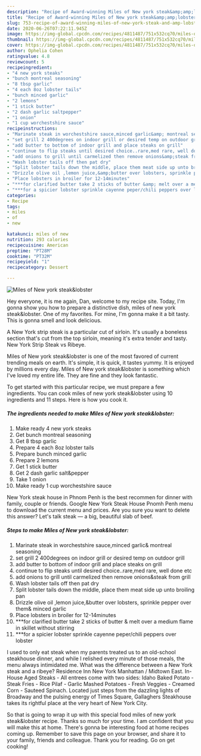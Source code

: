 ```yaml
---
description: "Recipe of Award-winning Miles of New york steak&amp;amp;lobster"
title: "Recipe of Award-winning Miles of New york steak&amp;amp;lobster"
slug: 753-recipe-of-award-winning-miles-of-new-york-steak-and-amp-lobster
date: 2020-06-26T07:22:11.945Z
image: https://img-global.cpcdn.com/recipes/4811487/751x532cq70/miles-of-new-york-steaklobster-recipe-main-photo.jpg
thumbnail: https://img-global.cpcdn.com/recipes/4811487/751x532cq70/miles-of-new-york-steaklobster-recipe-main-photo.jpg
cover: https://img-global.cpcdn.com/recipes/4811487/751x532cq70/miles-of-new-york-steaklobster-recipe-main-photo.jpg
author: Ophelia Cohen
ratingvalue: 4.8
reviewcount: 5
recipeingredient:
- "4 new york steaks"
- "bunch montreal seasoning"
- "8 tbsp garlic"
- "4 each 8oz lobster tails"
- "bunch minced garlic"
- "2 lemons"
- "1 stick butter"
- "2 dash garlic saltpepper"
- "1 onion"
- "1 cup worchestshire sauce"
recipeinstructions:
- "Marinate steak in worchestshire sauce,minced garlic&amp; montreal seasoning"
- "set grill 2 400degrees on indoor grill or desired temp on outdoor grill"
- "add butter to bottom of indoor grill and place steaks on grill"
- "continue to flip steaks until desired choice..rare,med rare, well done etc"
- "add onions to grill until carmelized then remove onions&amp;steak from grill"
- "Wash lobster tails off then pat dry"
- "Split lobster tails down the middle, place them meat side up unto broiling pan"
- "Drizzle olive oil ,lemon juice,&amp;butter over lobsters, sprinkle pepper over them&amp; minced garlic"
- "Place lobsters in broiler for 12-14minutes"
- "***for clarified butter take 2 sticks of butter &amp; melt over a medium flame in skillet without stirring"
- "***for a spicier lobster sprinkle cayenne peper/chili peppers over lobster"
categories:
- Recipe
tags:
- miles
- of
- new

katakunci: miles of new 
nutrition: 293 calories
recipecuisine: American
preptime: "PT28M"
cooktime: "PT32M"
recipeyield: "1"
recipecategory: Dessert

---
```



![Miles of New york steak&amp;lobster](https://img-global.cpcdn.com/recipes/4811487/751x532cq70/miles-of-new-york-steaklobster-recipe-main-photo.jpg)

Hey everyone, it is me again, Dan, welcome to my recipe site. Today, I'm gonna show you how to prepare a distinctive dish, miles of new york steak&amp;lobster. One of my favorites. For mine, I'm gonna make it a bit tasty. This is gonna smell and look delicious.

A New York strip steak is a particular cut of sirloin. It&#39;s usually a boneless section that&#39;s cut from the top sirloin, meaning it&#39;s extra tender and tasty. New York Strip Steak vs Ribeye.

Miles of New york steak&amp;lobster is one of the most favored of current trending meals on earth. It's simple, it is quick, it tastes yummy. It is enjoyed by millions every day. Miles of New york steak&amp;lobster is something which I've loved my entire life. They are fine and they look fantastic.


To get started with this particular recipe, we must prepare a few ingredients. You can cook miles of new york steak&amp;lobster using 10 ingredients and 11 steps. Here is how you cook it.

<!--inarticleads1-->

##### The ingredients needed to make Miles of New york steak&amp;lobster:

1. Make ready 4 new york steaks
1. Get bunch montreal seasoning
1. Get 8 tbsp garlic
1. Prepare 4 each 8oz lobster tails
1. Prepare bunch minced garlic
1. Prepare 2 lemons
1. Get 1 stick butter
1. Get 2 dash garlic salt&amp;pepper
1. Take 1 onion
1. Make ready 1 cup worchestshire sauce


New York steak house in Phnom Penh is the best recommen for dinner with family, couple or friends. Google New York Steak House Pnomh Penh menu to download the current menu and prices. Are you sure you want to delete this answer? Let&#39;s talk steak — a big, beautiful slab of beef. 

<!--inarticleads2-->

##### Steps to make Miles of New york steak&amp;lobster:

1. Marinate steak in worchestshire sauce,minced garlic&amp; montreal seasoning
1. set grill 2 400degrees on indoor grill or desired temp on outdoor grill
1. add butter to bottom of indoor grill and place steaks on grill
1. continue to flip steaks until desired choice..rare,med rare, well done etc
1. add onions to grill until carmelized then remove onions&amp;steak from grill
1. Wash lobster tails off then pat dry
1. Split lobster tails down the middle, place them meat side up unto broiling pan
1. Drizzle olive oil ,lemon juice,&amp;butter over lobsters, sprinkle pepper over them&amp; minced garlic
1. Place lobsters in broiler for 12-14minutes
1. ***for clarified butter take 2 sticks of butter &amp; melt over a medium flame in skillet without stirring
1. ***for a spicier lobster sprinkle cayenne peper/chili peppers over lobster


I used to only eat steak when my parents treated us to an old-school steakhouse dinner, and while I relished every minute of those meals, the menu always intimidated me. What was the difference between a New York steak and a ribeye? Residence Inn New York Manhattan / Midtown East. In-House Aged Steaks - All entrees come with two sides: Idaho Baked Potato - Steak Fries - Rice Pilaf - Garlic Mashed Potatoes - Fresh Veggies - Creamed Corn - Sauteed Spinach. Located just steps from the dazzling lights of Broadway and the pulsing energy of Times Square, Gallaghers Steakhouse takes its rightful place at the very heart of New York City. 

So that is going to wrap it up with this special food miles of new york steak&amp;lobster recipe. Thanks so much for your time. I am confident that you will make this at home. There's gonna be interesting food at home recipes coming up. Remember to save this page on your browser, and share it to your family, friends and colleague. Thank you for reading. Go on get cooking!
